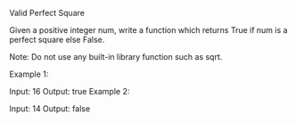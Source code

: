  Valid Perfect Square

Given a positive integer num, write a function which returns True if num is a perfect square else False.

Note: Do not use any built-in library function such as sqrt.

Example 1:

Input: 16
Output: true
Example 2:

Input: 14
Output: false

